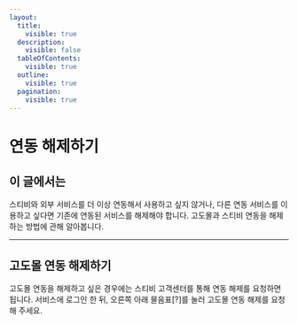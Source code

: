 ```yaml
---
layout:
  title:
    visible: true
  description:
    visible: false
  tableOfContents:
    visible: true
  outline:
    visible: true
  pagination:
    visible: true
---
```


# 연동 해제하기

## 이 글에서는

스티비와 외부 서비스를 더  이상 연동해서 사용하고 싶지 않거나, 다른 연동 서비스를 이용하고 싶다면 기존에 연동된 서비스를 해제해야 합니다. 고도몰과 스티비 연동을 해제하는 방법에 관해 알아봅니다.

***

## 고도몰 연동 해제하기

고도몰 연동을 해제하고 싶은 경우에는 스티비 고객센터를 통해 연동 해제를 요청하면 됩니다. 서비스에 로그인  한 뒤, 오른쪽 아래 물음표\[?]를 눌러 고도몰 연동 해제를 요청해 주세요.
